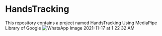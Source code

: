 # HandsTracking
This repository contains a project named HandsTracking Using MediaPipe Library of Google 
![WhatsApp Image 2021-11-17 at 1 22 32 AM](https://user-images.githubusercontent.com/73043268/142087481-530fafec-26ef-4e0c-b5f1-3c281f1d9e08.jpeg)

